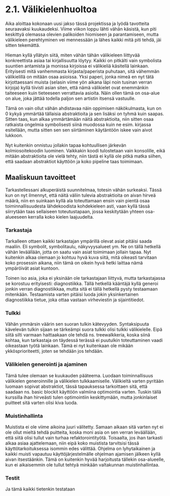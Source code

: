 # 2.1. Välikielenhuoltoa

Aika aloittaa kokonaan uusi jakso tässä projektissa ja lyödä tavotteita seuraavaksi kuukaudeksi.
Viime viikon loppu lähti vähän käsistä, kun piti keskittyä olemassa olevien palikoiden 
hiomiseen ja parantamiseen, mutta välikieleen perehtyminen vei mennessään ja lähes kaikki mitä 
piti tehdä, jäi sitten tekemättä.

Hieman kyllä yllätyin siitä, miten vähän tähän välikieleen liittyvää konkreettista asiaa tai
kirjallisuutta löytyy. Kaikki on pitkälti vain symbolista suuntien antamista ja monissa
kirjoissa ei välikieliä käsitellä lainkaan. Erityisesti mitä vanhemmasta kirjasta/paperista
puhutaan, sitä vähemmän välikielillä on mitään osaa asioissa. Yksi paperi, jonka nimeä en nyt
tätä kirjottaessani muista (selasin viime yön aikana läpi noin tusinan verran kirjoja) kyllä
tiivisti asian siten, että nämä välikielet ovat enemmänkin taiteeseen kuin tieteeseen
verrattavia asioita. Näin ollen tämä on osa-alue on alue, joka jättää todella paljon sen
artistin itsensä vastuulle. 

Tämä on vain ollut vähän ahdistavaa näin oppimisen näkökulmasta, kun on 0 kykyä ymmärtää
tällaisia abstraktioita ja sen lisäksi on tyhmä kuin saapas. Sitten taas, kun alkaa
ymmärtämään näitä abstraktioita, niin sitten osaa ratkaista ongelmia symbolisesti siinä
muodossa kuin ne esim. kirjassa esitellään, mutta sitten sen sen siirtäminen käytäntöön
iskee vain aivot lukkoon.

Nyt kuitenkin onnistuu jollakin tapaa kohtuullisen järkevän kolmiosoitekoodin luominen.
Vaikkakin koodi tulostetaan vain konsolille, eikä mitään abstraktioita ole vielä tehty,
niin tästä ei kyllä ole pitkä matka siihen, että saadaan abstraktiot käyttöön ja koko
pipeline taas toimimaan.


## Maaliskuun tavoitteet

Tarkastellessani alkuperäistä suunnitelmaa, totesin vähän surkeaksi. Tässä kun on nyt
ilmennyt, että näitä väliin tulevia abstraktioita on aivan hirveä määrä, niin en suinkaan
kyllä ala toteuttamaan ensin vain pientä osaa toiminnallisuudesta lähdekoodista 
kohdekieleen asti, vaan kyllä tässä siirrytään taas sellaiseen toteutustapaan, jossa
keskitytään yhteen osa-alueeseen kerralla koko kielen laajuudelta.

### Tarkastaja

Tarkalleen ottaen kaikki tarkastajan ympärillä olevat asiat pitäisi saada maaliin. Eli
symbolit, symbolitaulu, näkyvyysalueet ym. Ne on tällä hetkellä vähän leväällään, jotta
on saatu vain asiat toimimaan jollain tapaa. Nyt kuitenkin alkaa olemaan jo kohtuu hyvä
kuva siitä, mitä oikeasti tarvitaan koko prosessin aikana, niin tämä on oikein hyvä hetki
laittaa nämä ympäröivät asiat kuntoon.

Toinen iso asia, joka ei yksinään ole tarkastajaan liittyvä, mutta tarkastajassa se
korostuu erityisesti: diagnostiikka. Tällä hetkellä kääntäjä kyllä generoi jonkin verran
diagnostiikkaa, mutta sitä ei tällä hetkellä pysty testaamaan mitenkään. Testaamista varten
pitäisi luoda jokin yksinkertainen diagnostiikka tietue, joka ottaa vastaan virheviestin
ja sijaintitiedot.

### Tulkki

Vähän ymmärsin väärin sen suoran tulkin kätevyyden. Syntaksipuuta kävelevän tulkin sijaan
se tärkeämpi suora tulkki olisi tulkki välikielelle. Eipä siitä silti varmaan haittaakaan
ole tehdä ns. treewalkkeria, koska siinä kohtaa, kun tarkastaja on täydessä terässä ei
puutulkin toteuttaminen vaadi oikeastaan työtä lainkaan. Tämä ei nyt kuitenkaan ole mikään
ykkösprioriteetti, joten se tehdään jos tehdään.

### Välikielen generointi ja ajaminen

Tämä tulee olemaan se kuukauden pääteema. Luodaan toiminnallisuus välikielen generoinnille
ja välikielen tulkkaamiselle. Välikieltä varten pyritään luomaan sopivat abstraktiot,
tässä tapauksessa tarkoittaen sitä, että saadaan ns. basic blockit käyttöön valmiina
optimointia varten. Tuskin tällä kurssilla ihan hirveästi tulen optimointiin keskittymään,
mutta jonkinlaiset puitteet sitä varten olisi kiva luoda.

### Muistinhallinta

Muistista ei ole viime aikoina juuri välitetty. Samaan aikaan sitä varten nyt ei ole ollut
mieltä tehdä puitteita, koska moni asia on sen verran leväällään, että siitä olisi tullut
vain turhaa refaktorointityötä. Toisaalta, jos ihan tarkasti alkaa asiaa ajattelemaan,
niin eipä koko muistista tarvitsisi tässä käyttötarkoituksessa isommin edes välittää.
Ohjelma on lyhytaikainen ja kaikki muisti vapautuu käyttöjärjestelmälle ohjelman ajamisen
jälkeen kyllä aivan itsestäänkin. Tämä on kuitenkin hyvää harjoitusta tällekin osa-alueelle,
kun ei aikaisemmin ole tullut tehtyä minkään valtakunnan muistinhallintaa.

### Testit

Ja tämä kaikki tietenkin testataan
